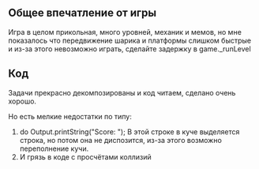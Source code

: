 ## Общее впечатление от игры
Игра в целом прикольная, много уровней, механик и мемов, но мне показалось что передвижение шарика и платформы слишком быстрые и из-за этого невозможно играть, сделайте задержку в game._runLevel

## Код
Задачи прекрасно декомпозированы и код читаем, сделано очень хорошо.

Но есть мелкие недостатки по типу: 
1) do Output.printString("Score: ");
В этой строке в куче выделяется строка, но потом она не диспозится, из-за этого возможно переполнение кучи.
2) И грязь в коде с просчётами коллизий